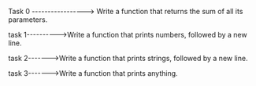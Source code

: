 Task 0 -----------------> Write a function that returns the sum of all its parameters.

task 1---------->Write a function that prints numbers, followed by a new line.

task 2------->Write a function that prints strings, followed by a new line.

task 3------->Write a function that prints anything.
